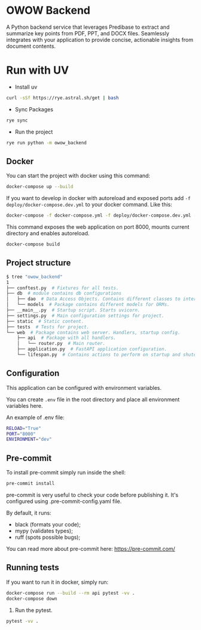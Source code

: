 # OWOW Backend

A Python backend service that leverages Predibase to extract and summarize key points from PDF, PPT, and DOCX files.
Seamlessly integrates with your application to provide concise, actionable insights from document contents.

# Run with UV

- Install uv
```bash
curl -sSf https://rye.astral.sh/get | bash
```
- Sync Packages
```bash
rye sync
```
- Run the project
```bash
rye run python -m owow_backend
```

## Docker

You can start the project with docker using this command:

```bash
docker-compose up --build
```

If you want to develop in docker with autoreload and exposed ports add `-f deploy/docker-compose.dev.yml` to your docker
command.
Like this:

```bash
docker-compose -f docker-compose.yml -f deploy/docker-compose.dev.yml --project-directory . up --build
```

This command exposes the web application on port 8000, mounts current directory and enables autoreload.

```bash
docker-compose build
```

## Project structure

```bash
$ tree "owow_backend"
1
├── conftest.py  # Fixtures for all tests.
├── db  # module contains db configurations
│   ├── dao  # Data Access Objects. Contains different classes to interact with database.
│   └── models  # Package contains different models for ORMs.
├── __main__.py  # Startup script. Starts uvicorn.
├── settings.py  # Main configuration settings for project.
├── static  # Static content.
├── tests  # Tests for project.
└── web  # Package contains web server. Handlers, startup config.
    ├── api  # Package with all handlers.
    │   └── router.py  # Main router.
    ├── application.py  # FastAPI application configuration.
    └── lifespan.py  # Contains actions to perform on startup and shutdown.
```

## Configuration

This application can be configured with environment variables.

You can create `.env` file in the root directory and place all
environment variables here.

An example of .env file:

```bash
RELOAD="True"
PORT="8000"
ENVIRONMENT="dev"
```

## Pre-commit

To install pre-commit simply run inside the shell:

```bash
pre-commit install
```

pre-commit is very useful to check your code before publishing it.
It's configured using .pre-commit-config.yaml file.

By default, it runs:

* black (formats your code);
* mypy (validates types);
* ruff (spots possible bugs);

You can read more about pre-commit here: https://pre-commit.com/

## Running tests

If you want to run it in docker, simply run:

```bash
docker-compose run --build --rm api pytest -vv .
docker-compose down
```

1. Run the pytest.

```bash
pytest -vv .
```
